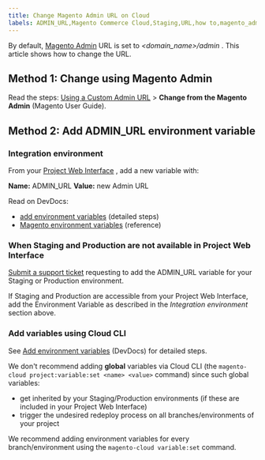 ```yaml
---
title: Change Magento Admin URL on Cloud
labels: ADMIN_URL,Magento Commerce Cloud,Staging,URL,how to,magento_admin,production
---
```


By default, [Magento Admin](http://docs.magento.com/m2/ee/user_guide/stores/admin.html) URL is set to *<domain\_name>/admin* . This article shows how to change the URL.

## Method 1: Change using Magento Admin

Read the steps: [Using a Custom Admin URL](http://docs.magento.com/m2/ee/user_guide/stores/store-urls-custom-admin.html) > **Change from the Magento Admin** (Magento User Guide).

## Method 2: Add ADMIN\_URL environment variable

### Integration environment

From your [Project Web Interface](http://devdocs.magento.com/guides/v2.2/cloud/project/project-webint-basic.html) , add a new variable with:

 **Name:** ADMIN\_URL **Value:** new Admin URL

Read on DevDocs:

* [add environment variables](http://devdocs.magento.com/guides/v2.2/cloud/project/project-webint-basic.html#env) (detailed steps)
* [Magento environment variables](http://devdocs.magento.com/guides/v2.2/cloud/env/environment-vars_magento.html) (reference)

### When Staging and Production are not available in Project Web Interface

 [Submit a support ticket](https://support.magento.com/hc/en-us/articles/360019088251) requesting to add the ADMIN\_URL variable for your Staging or Production environment.

If Staging and Production are accessible from your Project Web Interface, add the Environment Variable as described in the *Integration environment* section above.

### Add variables using Cloud CLI

See [Add environment variables](http://devdocs.magento.com/guides/v2.2/cloud/env/environment-vars_magento.html#addvariables) (DevDocs) for detailed steps.

We don't recommend adding **global** variables via Cloud CLI (the `magento-cloud project:variable:set <name> <value>` command) since such global variables:

* get inherited by your Staging/Production environments (if these are included in your Project Web Interface)
* trigger the undesired redeploy process on all branches/environments of your project

We recommend adding environment variables for every branch/environment using the `magento-cloud variable:set` command.